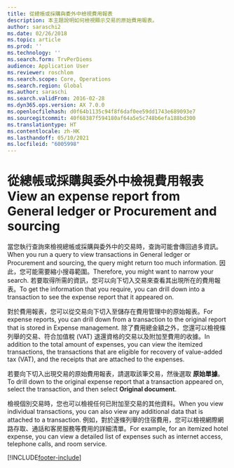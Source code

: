 ```yaml
---
title: 從總帳或採購與委外中檢視費用報表
description: 本主題說明如何檢視顯示交易的原始費用報表。
author: saraschi2
ms.date: 02/26/2018
ms.topic: article
ms.prod: ''
ms.technology: ''
ms.search.form: TrvPerDiems
audience: Application User
ms.reviewer: roschlom
ms.search.scope: Core, Operations
ms.search.region: Global
ms.author: saraschi
ms.search.validFrom: 2016-02-28
ms.dyn365.ops.version: AX 7.0.0
ms.openlocfilehash: d0f64b1135c94f8f6daf0ee59dd1743e689093e7
ms.sourcegitcommit: 40f68387f594180af64a5e5c748b6efa188bd300
ms.translationtype: HT
ms.contentlocale: zh-HK
ms.lasthandoff: 05/10/2021
ms.locfileid: "6005998"
---
```

# <a name="view-an-expense-report-from-general-ledger-or-procurement-and-sourcing"></a><span data-ttu-id="cdb8b-103">從總帳或採購與委外中檢視費用報表</span><span class="sxs-lookup"><span data-stu-id="cdb8b-103">View an expense report from General ledger or Procurement and sourcing</span></span>

<span data-ttu-id="cdb8b-104">當您執行查詢來檢視總帳或採購與委外中的交易時，查詢可能會傳回過多資訊。</span><span class="sxs-lookup"><span data-stu-id="cdb8b-104">When you run a query to view transactions in General ledger or Procurement and sourcing, the query might return too much information.</span></span> <span data-ttu-id="cdb8b-105">因此，您可能需要縮小搜尋範圍。</span><span class="sxs-lookup"><span data-stu-id="cdb8b-105">Therefore, you might want to narrow your search.</span></span> <span data-ttu-id="cdb8b-106">若要取得所需的資訊，您可以向下切入交易來查看其出現所在的費用報表。</span><span class="sxs-lookup"><span data-stu-id="cdb8b-106">To get the information that you require, you can drill down into a transaction to see the expense report that it appeared on.</span></span>

<span data-ttu-id="cdb8b-107">對於費用報表，您可以從交易向下切入至儲存在費用管理中的原始報表。</span><span class="sxs-lookup"><span data-stu-id="cdb8b-107">For expense reports, you can drill down from a transaction to the original report that is stored in Expense management.</span></span> <span data-ttu-id="cdb8b-108">除了費用總金額之外，您還可以檢視條列舉的交易、符合加值稅 (VAT) 退還資格的交易以及附加至費用的收據。</span><span class="sxs-lookup"><span data-stu-id="cdb8b-108">In addition to the total amount of expenses, you can view the itemized transactions, the transactions that are eligible for recovery of value-added tax (VAT), and the receipts that are attached to the expenses.</span></span>

<span data-ttu-id="cdb8b-109">若要向下切入出現交易的原始費用報表，請選取該筆交易，然後選取 **原始單據**。</span><span class="sxs-lookup"><span data-stu-id="cdb8b-109">To drill down to the original expense report that a transaction appeared on, select the transaction, and then select **Original document**.</span></span>

<span data-ttu-id="cdb8b-110">檢視個別交易時，您也可以檢視任何已附加至交易的其他資料。</span><span class="sxs-lookup"><span data-stu-id="cdb8b-110">When you view individual transactions, you can also view any additional data that is attached to a transaction.</span></span> <span data-ttu-id="cdb8b-111">例如，對於逐條列舉的住宿費用，您可以檢視網際網路存取、通話和客房服務等費用的詳細清單。</span><span class="sxs-lookup"><span data-stu-id="cdb8b-111">For example, for an itemized hotel expense, you can view a detailed list of expenses such as internet access, telephone calls, and room service.</span></span>


[!INCLUDE[footer-include](../includes/footer-banner.md)]